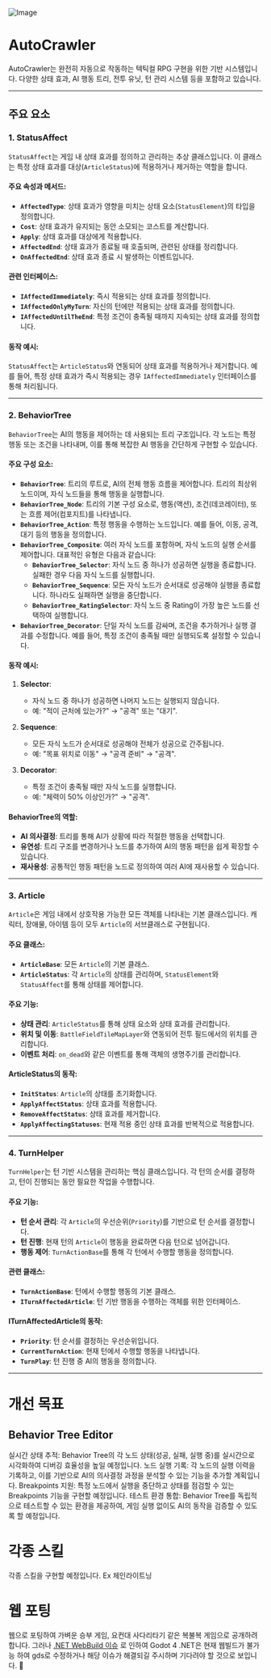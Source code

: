 ![Image](https://github.com/user-attachments/assets/703b98a0-920b-4957-86b8-05c38c8b34c0)

# AutoCrawler

AutoCrawler는 완전히 자동으로 작동하는 텍틱컬 RPG 구현을 위한 기반 시스템입니다. 
다양한 상태 효과, AI 행동 트리, 전투 유닛, 턴 관리 시스템 등을 포함하고 있습니다. 
 
---

## 주요 요소

### 1. **StatusAffect**
`StatusAffect`는 게임 내 상태 효과를 정의하고 관리하는 추상 클래스입니다. 이 클래스는 특정 상태 효과를 대상(`ArticleStatus`)에 적용하거나 제거하는 역할을 합니다.

#### 주요 속성과 메서드:
- **`AffectedType`**: 상태 효과가 영향을 미치는 상태 요소(`StatusElement`)의 타입을 정의합니다.
- **`Cost`**: 상태 효과가 유지되는 동안 소모되는 코스트를 계산합니다.
- **`Apply`**: 상태 효과를 대상에게 적용합니다.
- **`AffectedEnd`**: 상태 효과가 종료될 때 호출되며, 관련된 상태를 정리합니다.
- **`OnAffectedEnd`**: 상태 효과 종료 시 발생하는 이벤트입니다.

#### 관련 인터페이스:
- **`IAffectedImmediately`**: 즉시 적용되는 상태 효과를 정의합니다.
- **`IAffectedOnlyMyTurn`**: 자신의 턴에만 적용되는 상태 효과를 정의합니다.
- **`IAffectedUntilTheEnd`**: 특정 조건이 충족될 때까지 지속되는 상태 효과를 정의합니다.

#### 동작 예시:
`StatusAffect`는 `ArticleStatus`와 연동되어 상태 효과를 적용하거나 제거합니다. 예를 들어, 특정 상태 효과가 즉시 적용되는 경우 `IAffectedImmediately` 인터페이스를 통해 처리됩니다.

---

### 2. **BehaviorTree**
`BehaviorTree`는 AI의 행동을 제어하는 데 사용되는 트리 구조입니다. 각 노드는 특정 행동 또는 조건을 나타내며, 이를 통해 복잡한 AI 행동을 간단하게 구현할 수 있습니다.

#### 주요 구성 요소:
- **`BehaviorTree`**: 트리의 루트로, AI의 전체 행동 흐름을 제어합니다. 트리의 최상위 노드이며, 자식 노드들을 통해 행동을 실행합니다.
- **`BehaviorTree_Node`**: 트리의 기본 구성 요소로, 행동(액션), 조건(데코레이터), 또는 흐름 제어(컴포지트)를 나타냅니다.
- **`BehaviorTree_Action`**: 특정 행동을 수행하는 노드입니다. 예를 들어, 이동, 공격, 대기 등의 행동을 정의합니다.
- **`BehaviorTree_Composite`**: 여러 자식 노드를 포함하며, 자식 노드의 실행 순서를 제어합니다. 대표적인 유형은 다음과 같습니다:
  - **`BehaviorTree_Selector`**: 자식 노드 중 하나가 성공하면 실행을 종료합니다. 실패한 경우 다음 자식 노드를 실행합니다.
  - **`BehaviorTree_Sequence`**: 모든 자식 노드가 순서대로 성공해야 실행을 종료합니다. 하나라도 실패하면 실행을 중단합니다.
  - **`BehaviorTree_RatingSelector`**: 자식 노드 중 Rating이 가장 높은 노드를 선택하여 실행합니다.
- **`BehaviorTree_Decorator`**: 단일 자식 노드를 감싸며, 조건을 추가하거나 실행 결과를 수정합니다. 예를 들어, 특정 조건이 충족될 때만 실행되도록 설정할 수 있습니다.


#### 동작 예시:
1. **Selector**:
   - 자식 노드 중 하나가 성공하면 나머지 노드는 실행되지 않습니다.
   - 예: "적이 근처에 있는가?" → "공격" 또는 "대기".

2. **Sequence**:
   - 모든 자식 노드가 순서대로 성공해야 전체가 성공으로 간주됩니다.
   - 예: "목표 위치로 이동" → "공격 준비" → "공격".

3. **Decorator**:
   - 특정 조건이 충족될 때만 자식 노드를 실행합니다.
   - 예: "체력이 50% 이상인가?" → "공격".

#### BehaviorTree의 역할:
- **AI 의사결정**: 트리를 통해 AI가 상황에 따라 적절한 행동을 선택합니다.
- **유연성**: 트리 구조를 변경하거나 노드를 추가하여 AI의 행동 패턴을 쉽게 확장할 수 있습니다.
- **재사용성**: 공통적인 행동 패턴을 노드로 정의하여 여러 AI에 재사용할 수 있습니다.

---

### 3. **Article**
`Article`은 게임 내에서 상호작용 가능한 모든 객체를 나타내는 기본 클래스입니다. 캐릭터, 장애물, 아이템 등이 모두 `Article`의 서브클래스로 구현됩니다.

#### 주요 클래스:
- **`ArticleBase`**: 모든 `Article`의 기본 클래스.
- **`ArticleStatus`**: 각 `Article`의 상태를 관리하며, `StatusElement`와 `StatusAffect`를 통해 상태를 제어합니다.

#### 주요 기능:
- **상태 관리**: `ArticleStatus`를 통해 상태 요소와 상태 효과를 관리합니다.
- **위치 및 이동**: `BattleFieldTileMapLayer`와 연동되어 전투 필드에서의 위치를 관리합니다.
- **이벤트 처리**: `on_dead`와 같은 이벤트를 통해 객체의 생명주기를 관리합니다.

#### ArticleStatus의 동작:
- **`InitStatus`**: `Article`의 상태를 초기화합니다.
- **`ApplyAffectStatus`**: 상태 효과를 적용합니다.
- **`RemoveAffectStatus`**: 상태 효과를 제거합니다.
- **`ApplyAffectingStatuses`**: 현재 적용 중인 상태 효과를 반복적으로 적용합니다.

---

### 4. **TurnHelper**
`TurnHelper`는 턴 기반 시스템을 관리하는 핵심 클래스입니다. 각 턴의 순서를 결정하고, 턴이 진행되는 동안 필요한 작업을 수행합니다.

#### 주요 기능:
- **턴 순서 관리**: 각 `Article`의 우선순위(`Priority`)를 기반으로 턴 순서를 결정합니다.
- **턴 진행**: 현재 턴의 `Article`이 행동을 완료하면 다음 턴으로 넘어갑니다.
- **행동 제어**: `TurnActionBase`를 통해 각 턴에서 수행할 행동을 정의합니다.

#### 관련 클래스:
- **`TurnActionBase`**: 턴에서 수행할 행동의 기본 클래스.
- **`ITurnAffectedArticle`**: 턴 기반 행동을 수행하는 객체를 위한 인터페이스.

#### ITurnAffectedArticle의 동작:
- **`Priority`**: 턴 순서를 결정하는 우선순위입니다.
- **`CurrentTurnAction`**: 현재 턴에서 수행할 행동을 나타냅니다.
- **`TurnPlay`**: 턴 진행 중 AI의 행동을 정의합니다.

---

# 개선 목표 

## Behavior Tree Editor
실시간 상태 추적: Behavior Tree의 각 노드 상태(성공, 실패, 실행 중)를 실시간으로 시각화하여 디버깅 효율성을 높일 예정입니다.
노드 실행 기록: 각 노드의 실행 이력을 기록하고, 이를 기반으로 AI의 의사결정 과정을 분석할 수 있는 기능을 추가할 계획입니다.
Breakpoints 지원: 특정 노드에서 실행을 중단하고 상태를 점검할 수 있는 Breakpoints 기능을 구현할 예정입니다.
테스트 환경 통합: Behavior Tree를 독립적으로 테스트할 수 있는 환경을 제공하여, 게임 실행 없이도 AI의 동작을 검증할 수 있도록 할 예정입니다.

# 각종 스킬
각종 스킬을 구현할 예정입니다. Ex 체인라이트닝 

# 웹 포팅
웹으로 포팅하여 가벼운 승부 게임, 요컨대 사다리타기 같은 복불복 게임으로 공개하려 합니다. 
그러나 [.NET WebBuild 이슈](https://github.com/godotengine/godot/issues/70796) 로 인하여 Godot 4 .NET은 현재 웹빌드가 불가능 하여 gds로 수정하거나 해당 이슈가 해결되길 주시하며 기다려야 할 것으로 보입니다.  🥹
